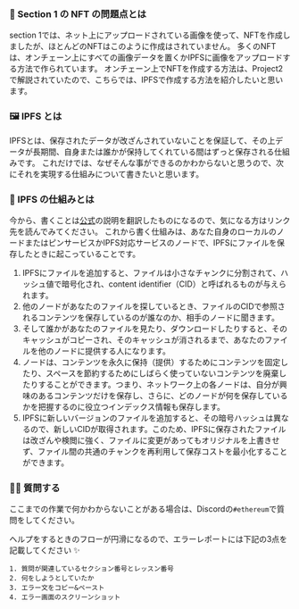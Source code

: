 ### 👀 Section 1 の NFT の問題点とは
section 1では、ネット上にアップロードされている画像を使って、NFTを作成しましたが、ほとんどのNFTはこのように作成はされていません。
多くのNFTは、オンチェーン上にすべての画像データを置くかIPFSに画像をアップロードする方法で作られています。
オンチェーン上でNFTを作成する方法は、Project2で解説されていたので、こちらでは、IPFSで作成する方法を紹介したいと思います。

### 🖼 IPFS とは

IPFSとは、保存されたデータが改ざんされていないことを保証して、その上データが長期間、自身または誰かが保持してくれている間はずっと保存される仕組みです。
これだけでは、なぜそんな事ができるのかわからないと思うので、次にそれを実現する仕組みについて書きたいと思います。


### 🎨 IPFS の仕組みとは
今から、書くことは[公式](https://ipfs.io/#how)の説明を翻訳したものになるので、気になる方はリンク先を読んでみてください。
これから書く仕組みは、あなた自身のローカルのノードまたはピンサービスかIPFS対応サービスのノードで、IPFSにファイルを保存したときに起こっていることです。
1. IPFSにファイルを追加すると、ファイルは小さなチャンクに分割されて、ハッシュ値で暗号化され、content identifier（CID）と呼ばれるものが与えられます。
2. 他のノードがあなたのファイルを探しているとき、ファイルのCIDで参照されるコンテンツを保存しているのが誰なのか、相手のノードに聞きます。
3. そして誰かがあなたのファイルを見たり、ダウンロードしたりすると、そのキャッシュがコピーされ、そのキャッシュが消されるまで、あなたのファイルを他のノードに提供する人になります。
4. ノードは、コンテンツを永久に保持（提供）するためにコンテンツを固定したり、スペースを節約するためにしばらく使っていないコンテンツを廃棄したりすることができます。つまり、ネットワーク上の各ノードは、自分が興味のあるコンテンツだけを保存し、さらに、どのノードが何を保存しているかを把握するのに役立つインデックス情報も保存します。
5. IPFSに新しいバージョンのファイルを追加すると、その暗号ハッシュは異なるので、新しいCIDが取得されます。このため、IPFSに保存されたファイルは改ざんや検閲に強く、ファイルに変更があってもオリジナルを上書きせず、ファイル間の共通のチャンクを再利用して保存コストを最小化することができます。


### 🙋‍♂️ 質問する

ここまでの作業で何かわからないことがある場合は、Discordの`#ethereum`で質問をしてください。

ヘルプをするときのフローが円滑になるので、エラーレポートには下記の3点を記載してください ✨

```
1. 質問が関連しているセクション番号とレッスン番号
2. 何をしようとしていたか
3. エラー文をコピー&ペースト
4. エラー画面のスクリーンショット
```

